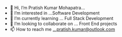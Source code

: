 - 👋 Hi, I’m Pratish Kumar Mohapatra...
- 👀 I’m interested in ...Software Development
- 🌱 I’m currently learning ... Full Stack Development
- 💞️ I’m looking to collaborate on ... Front End projects
- 📫 How to reach me ...pratish.kumar@outlook.com

<!---
pratish-4/pratish-4 is a ✨ special ✨ repository because its `README.md` (this file) appears on your GitHub profile.
You can click the Preview link to take a look at your changes.
--->
